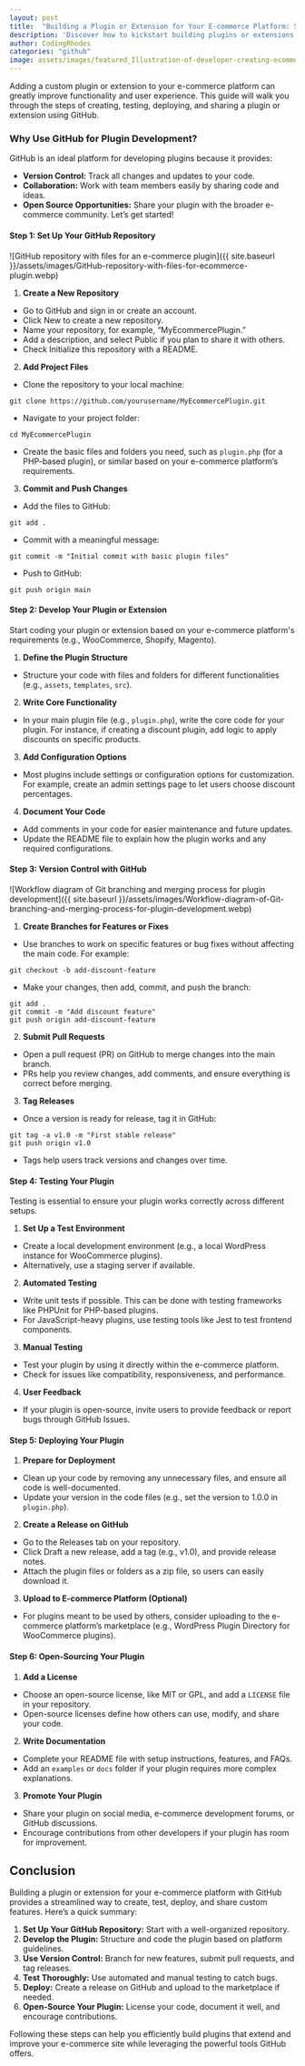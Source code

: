 ```yaml
---
layout: post
title:  "Building a Plugin or Extension for Your E-commerce Platform: Starting with GitHub"
description: 'Discover how to kickstart building plugins or extensions for your e-commerce platform using GitHub, streamlining version control, collaboration, and deployment processes.'
author: CodingRhodes
categories: "github"
image: assets/images/featured_Illustration-of-developer-creating-ecommerce-plugin-with-GitHub.webp
---
```

Adding a custom plugin or extension to your e-commerce platform can greatly improve functionality and user experience. This guide will walk you through the steps of creating, testing, deploying, and sharing a plugin or extension using GitHub.

### Why Use GitHub for Plugin Development?
GitHub is an ideal platform for developing plugins because it provides:

 
<!-- Ads Homepage below top article -->
<ins class="adsbygoogle"
     style="display:block"
     data-ad-client="ca-pub-2784742237479601"
     data-ad-slot="3760872290"
     data-ad-format="auto"
     data-full-width-responsive="true"></ins>
<script>
     (adsbygoogle = window.adsbygoogle || []).push({});
</script>

+ **Version Control:** Track all changes and updates to your code.
+ **Collaboration:** Work with team members easily by sharing code and ideas.
+ **Open Source Opportunities:** Share your plugin with the broader e-commerce community.
Let’s get started!

#### Step 1: Set Up Your GitHub Repository

![GitHub repository with files for an e-commerce plugin]({{ site.baseurl }}/assets/images/GitHub-repository-with-files-for-ecommerce-plugin.webp)

1. **Create a New Repository**
+ Go to GitHub and sign in or create an account.
+ Click New to create a new repository.
+ Name your repository, for example, “MyEcommercePlugin.”
+ Add a description, and select Public if you plan to share it with others.
+ Check Initialize this repository with a README.
2. **Add Project Files**
+ Clone the repository to your local machine:
```
git clone https://github.com/yourusername/MyEcommercePlugin.git
```
+ Navigate to your project folder:
```
cd MyEcommercePlugin
```
+ Create the basic files and folders you need, such as `plugin.php` (for a PHP-based plugin), or similar based on your e-commerce platform’s requirements.
3. **Commit and Push Changes**
+ Add the files to GitHub:
```
git add .
```
+ Commit with a meaningful message:
```
git commit -m "Initial commit with basic plugin files"
```
+ Push to GitHub:
```
git push origin main
```

#### Step 2: Develop Your Plugin or Extension
Start coding your plugin or extension based on your e-commerce platform's requirements (e.g., WooCommerce, Shopify, Magento).

 
<!-- Ads Homepage below top article -->
<ins class="adsbygoogle"
     style="display:block"
     data-ad-client="ca-pub-2784742237479601"
     data-ad-slot="3760872290"
     data-ad-format="auto"
     data-full-width-responsive="true"></ins>
<script>
     (adsbygoogle = window.adsbygoogle || []).push({});
</script>

1. **Define the Plugin Structure**
+ Structure your code with files and folders for different functionalities (e.g., `assets`, `templates`, `src`).
2. **Write Core Functionality**
+ In your main plugin file (e.g., `plugin.php`), write the core code for your plugin. For instance, if creating a discount plugin, add logic to apply discounts on specific products.
3. **Add Configuration Options**
+ Most plugins include settings or configuration options for customization. For example, create an admin settings page to let users choose discount percentages.
4. **Document Your Code**
+ Add comments in your code for easier maintenance and future updates.
+ Update the README file to explain how the plugin works and any required configurations.

#### Step 3: Version Control with GitHub

![Workflow diagram of Git branching and merging process for plugin development]({{ site.baseurl }}/assets/images/Workflow-diagram-of-Git-branching-and-merging-process-for-plugin-development.webp)

1. **Create Branches for Features or Fixes**
+ Use branches to work on specific features or bug fixes without affecting the main code. For example:
```
git checkout -b add-discount-feature
```
+ Make your changes, then add, commit, and push the branch:
```
git add .
git commit -m "Add discount feature"
git push origin add-discount-feature
```
2. **Submit Pull Requests**
+ Open a pull request (PR) on GitHub to merge changes into the main branch.
+ PRs help you review changes, add comments, and ensure everything is correct before merging.
3. **Tag Releases**
+ Once a version is ready for release, tag it in GitHub:
```
git tag -a v1.0 -m "First stable release"
git push origin v1.0
```
+ Tags help users track versions and changes over time.

#### Step 4: Testing Your Plugin
Testing is essential to ensure your plugin works correctly across different setups.

1. **Set Up a Test Environment**
+ Create a local development environment (e.g., a local WordPress instance for WooCommerce plugins).
+ Alternatively, use a staging server if available.
2. **Automated Testing**
+ Write unit tests if possible. This can be done with testing frameworks like PHPUnit for PHP-based plugins.
+ For JavaScript-heavy plugins, use testing tools like Jest to test frontend components.
3. **Manual Testing**
+ Test your plugin by using it directly within the e-commerce platform.
+ Check for issues like compatibility, responsiveness, and performance.
4. **User Feedback**
+ If your plugin is open-source, invite users to provide feedback or report bugs through GitHub Issues.

 
<!-- Ads Homepage below top article -->
<ins class="adsbygoogle"
     style="display:block"
     data-ad-client="ca-pub-2784742237479601"
     data-ad-slot="3760872290"
     data-ad-format="auto"
     data-full-width-responsive="true"></ins>
<script>
     (adsbygoogle = window.adsbygoogle || []).push({});
</script>

#### Step 5: Deploying Your Plugin
1. **Prepare for Deployment**
+ Clean up your code by removing any unnecessary files, and ensure all code is well-documented.
+ Update your version in the code files (e.g., set the version to 1.0.0 in `plugin.php`).
2. **Create a Release on GitHub**
+ Go to the Releases tab on your repository.
+ Click Draft a new release, add a tag (e.g., v1.0), and provide release notes.
+ Attach the plugin files or folders as a zip file, so users can easily download it.
3. **Upload to E-commerce Platform (Optional)**
+ For plugins meant to be used by others, consider uploading to the e-commerce platform’s marketplace (e.g., WordPress Plugin Directory for WooCommerce plugins).

#### Step 6: Open-Sourcing Your Plugin
1. **Add a License**
+ Choose an open-source license, like MIT or GPL, and add a `LICENSE` file in your repository.
+ Open-source licenses define how others can use, modify, and share your code.
2. **Write Documentation**
+ Complete your README file with setup instructions, features, and FAQs.
+ Add an `examples` or `docs` folder if your plugin requires more complex explanations.
3. **Promote Your Plugin**
+ Share your plugin on social media, e-commerce development forums, or GitHub discussions.
+ Encourage contributions from other developers if your plugin has room for improvement.

## Conclusion
Building a plugin or extension for your e-commerce platform with GitHub provides a streamlined way to create, test, deploy, and share custom features. Here’s a quick summary:

1. **Set Up Your GitHub Repository:** Start with a well-organized repository.
2. **Develop the Plugin:** Structure and code the plugin based on platform guidelines.
3. **Use Version Control:** Branch for new features, submit pull requests, and tag releases.
4. **Test Thoroughly:** Use automated and manual testing to catch bugs.
5. **Deploy:** Create a release on GitHub and upload to the marketplace if needed.
6. **Open-Source Your Plugin:** License your code, document it well, and encourage contributions.

Following these steps can help you efficiently build plugins that extend and improve your e-commerce site while leveraging the powerful tools GitHub offers.